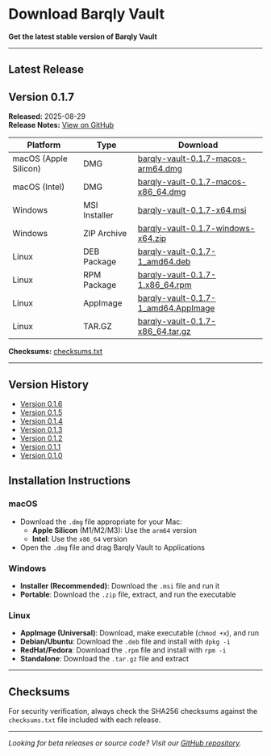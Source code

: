 # Download Barqly Vault

**Get the latest stable version of Barqly Vault**

---

## Latest Release

## Version 0.1.7

**Released:** 2025-08-29  
**Release Notes:** [View on GitHub](https://github.com/Barqly/barqly-vault/releases/tag/v0.1.7)

| Platform | Type | Download |
|----------|------|----------|
| macOS (Apple Silicon) | DMG | [barqly-vault-0.1.7-macos-arm64.dmg](https://github.com/barqly/barqly-vault/releases/download/v0.1.7/barqly-vault-0.1.7-macos-arm64.dmg) |
| macOS (Intel) | DMG | [barqly-vault-0.1.7-macos-x86_64.dmg](https://github.com/barqly/barqly-vault/releases/download/v0.1.7/barqly-vault-0.1.7-macos-x86_64.dmg) |
| Windows | MSI Installer | [barqly-vault-0.1.7-x64.msi](https://github.com/barqly/barqly-vault/releases/download/v0.1.7/barqly-vault-0.1.7-x64.msi) |
| Windows | ZIP Archive | [barqly-vault-0.1.7-windows-x64.zip](https://github.com/barqly/barqly-vault/releases/download/v0.1.7/barqly-vault-0.1.7-windows-x64.zip) |
| Linux | DEB Package | [barqly-vault-0.1.7-1_amd64.deb](https://github.com/barqly/barqly-vault/releases/download/v0.1.7/barqly-vault-0.1.7-1_amd64.deb) |
| Linux | RPM Package | [barqly-vault-0.1.7-1.x86_64.rpm](https://github.com/barqly/barqly-vault/releases/download/v0.1.7/barqly-vault-0.1.7-1.x86_64.rpm) |
| Linux | AppImage | [barqly-vault-0.1.7-1_amd64.AppImage](https://github.com/barqly/barqly-vault/releases/download/v0.1.7/barqly-vault-0.1.7-1_amd64.AppImage) |
| Linux | TAR.GZ | [barqly-vault-0.1.7-x86_64.tar.gz](https://github.com/barqly/barqly-vault/releases/download/v0.1.7/barqly-vault-0.1.7-x86_64.tar.gz) |

**Checksums:** [checksums.txt](https://github.com/barqly/barqly-vault/releases/download/v0.1.7/checksums.txt)

---

## Version History

- [Version 0.1.6](https://github.com/barqly/barqly-vault/releases/tag/v0.1.6)
- [Version 0.1.5](https://github.com/barqly/barqly-vault/releases/tag/v0.1.5)
- [Version 0.1.4](https://github.com/barqly/barqly-vault/releases/tag/v0.1.4)
- [Version 0.1.3](https://github.com/barqly/barqly-vault/releases/tag/v0.1.3)
- [Version 0.1.2](https://github.com/barqly/barqly-vault/releases/tag/v0.1.2)
- [Version 0.1.1](https://github.com/barqly/barqly-vault/releases/tag/v0.1.1)
- [Version 0.1.0](https://github.com/barqly/barqly-vault/releases/tag/v0.1.0)

## Installation Instructions

### macOS
- Download the `.dmg` file appropriate for your Mac:
  - **Apple Silicon** (M1/M2/M3): Use the `arm64` version
  - **Intel**: Use the `x86_64` version
- Open the `.dmg` file and drag Barqly Vault to Applications

### Windows
- **Installer (Recommended)**: Download the `.msi` file and run it
- **Portable**: Download the `.zip` file, extract, and run the executable

### Linux
- **AppImage (Universal)**: Download, make executable (`chmod +x`), and run
- **Debian/Ubuntu**: Download the `.deb` file and install with `dpkg -i`
- **RedHat/Fedora**: Download the `.rpm` file and install with `rpm -i`
- **Standalone**: Download the `.tar.gz` file and extract

---

## Checksums

For security verification, always check the SHA256 checksums against the `checksums.txt` file included with each release.

---

_Looking for beta releases or source code? Visit our [GitHub repository](https://github.com/barqly/barqly-vault)._

